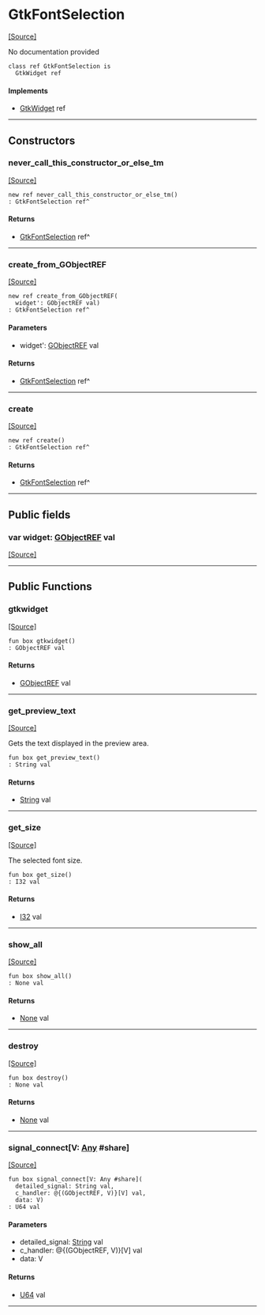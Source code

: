 # GtkFontSelection
<span class="source-link">[[Source]](src/gtk3/GtkFontSelection.md#L6)</span>

No documentation provided


```pony
class ref GtkFontSelection is
  GtkWidget ref
```

#### Implements

* [GtkWidget](gtk3-GtkWidget.md) ref

---

## Constructors

### never_call_this_constructor_or_else_tm
<span class="source-link">[[Source]](src/gtk3/GtkFontSelection.md#L13)</span>


```pony
new ref never_call_this_constructor_or_else_tm()
: GtkFontSelection ref^
```

#### Returns

* [GtkFontSelection](gtk3-GtkFontSelection.md) ref^

---

### create_from_GObjectREF
<span class="source-link">[[Source]](src/gtk3/GtkFontSelection.md#L16)</span>


```pony
new ref create_from_GObjectREF(
  widget': GObjectREF val)
: GtkFontSelection ref^
```
#### Parameters

*   widget': [GObjectREF](gtk3-..-gobject-GObjectREF.md) val

#### Returns

* [GtkFontSelection](gtk3-GtkFontSelection.md) ref^

---

### create
<span class="source-link">[[Source]](src/gtk3/GtkFontSelection.md#L20)</span>


```pony
new ref create()
: GtkFontSelection ref^
```

#### Returns

* [GtkFontSelection](gtk3-GtkFontSelection.md) ref^

---

## Public fields

### var widget: [GObjectREF](gtk3-..-gobject-GObjectREF.md) val
<span class="source-link">[[Source]](src/gtk3/GtkFontSelection.md#L10)</span>



---

## Public Functions

### gtkwidget
<span class="source-link">[[Source]](src/gtk3/GtkFontSelection.md#L12)</span>


```pony
fun box gtkwidget()
: GObjectREF val
```

#### Returns

* [GObjectREF](gtk3-..-gobject-GObjectREF.md) val

---

### get_preview_text
<span class="source-link">[[Source]](src/gtk3/GtkFontSelection.md#L66)</span>


Gets the text displayed in the preview area.


```pony
fun box get_preview_text()
: String val
```

#### Returns

* [String](builtin-String.md) val

---

### get_size
<span class="source-link">[[Source]](src/gtk3/GtkFontSelection.md#L74)</span>


The selected font size.


```pony
fun box get_size()
: I32 val
```

#### Returns

* [I32](builtin-I32.md) val

---

### show_all
<span class="source-link">[[Source]](src/gtk3/GtkWidget.md#L4)</span>


```pony
fun box show_all()
: None val
```

#### Returns

* [None](builtin-None.md) val

---

### destroy
<span class="source-link">[[Source]](src/gtk3/GtkWidget.md#L7)</span>


```pony
fun box destroy()
: None val
```

#### Returns

* [None](builtin-None.md) val

---

### signal_connect\[V: [Any](builtin-Any.md) #share\]
<span class="source-link">[[Source]](src/gtk3/GtkWidget.md#L10)</span>


```pony
fun box signal_connect[V: Any #share](
  detailed_signal: String val,
  c_handler: @{(GObjectREF, V)}[V] val,
  data: V)
: U64 val
```
#### Parameters

*   detailed_signal: [String](builtin-String.md) val
*   c_handler: @{(GObjectREF, V)}[V] val
*   data: V

#### Returns

* [U64](builtin-U64.md) val

---

